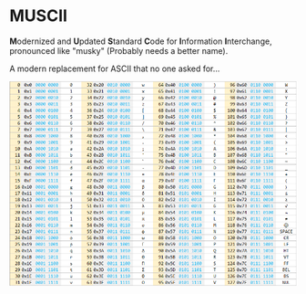 # MUSCII
**M**odernized and **U**pdated **S**tandard **C**ode for **I**nformation **I**nterchange, pronounced like "musky" (Probably needs a better name).

A modern replacement for ASCII that no one asked for...

![MUSCII](images/MUSCII.png)
